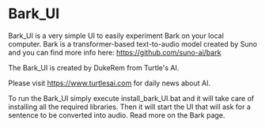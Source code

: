 # Bark_UI

Bark_UI is a very simple UI to easily experiment Bark on your local computer. Bark is a transformer-based text-to-audio model created by Suno and you can find more info here: https://github.com/suno-ai/bark

The Bark_UI is created by DukeRem from Turtle's AI.

Please visit https://www.turtlesai.com for daily news about AI.

To run the Bark_UI simply execute install_bark_UI.bat and it will take care of installing all the required libraries. Then it will start the UI that will ask for a sentence to be converted into audio. Read more on the Bark page.
